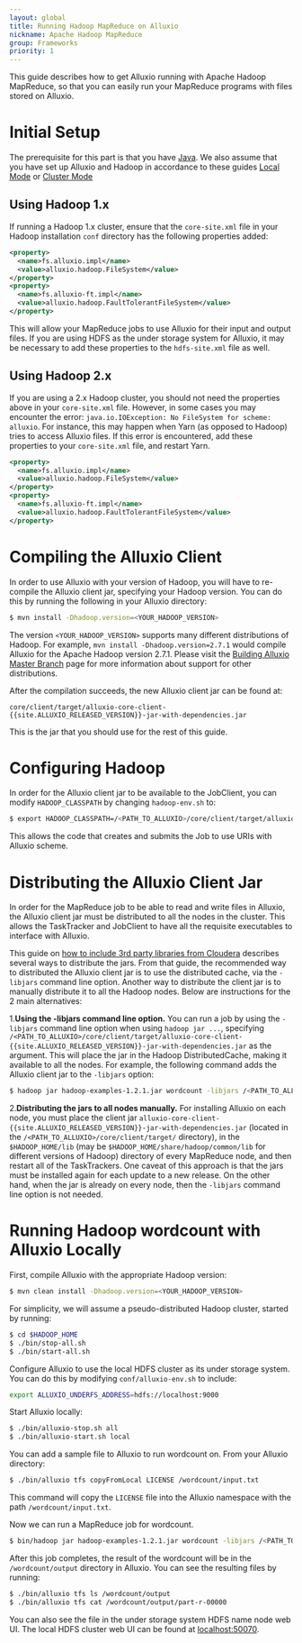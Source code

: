 ```yaml
---
layout: global
title: Running Hadoop MapReduce on Alluxio
nickname: Apache Hadoop MapReduce
group: Frameworks
priority: 1
---
```


This guide describes how to get Alluxio running with Apache Hadoop MapReduce, so that you can easily
run your MapReduce programs with files stored on Alluxio.

# Initial Setup

The prerequisite for this part is that you have [Java](Java-Setup.html). We also assume that you have 
set up Alluxio and Hadoop in accordance to these guides [Local Mode](Running-Alluxio-Locally.html) or
[Cluster Mode](Running-Alluxio-on-a-Cluster.html)

## Using Hadoop 1.x

If running a Hadoop 1.x cluster, ensure that the `core-site.xml` file in your Hadoop installation
`conf` directory has the following properties added:

```xml
<property>
  <name>fs.alluxio.impl</name>
  <value>alluxio.hadoop.FileSystem</value>
</property>
<property>
  <name>fs.alluxio-ft.impl</name>
  <value>alluxio.hadoop.FaultTolerantFileSystem</value>
</property>
```

This will allow your MapReduce jobs to use Alluxio for their input and output files. If you are
using HDFS as the under storage system for Alluxio, it may be necessary to add these properties to
the `hdfs-site.xml` file as well.

## Using Hadoop 2.x

If you are using a 2.x Hadoop cluster, you should not need the properties above in your
`core-site.xml` file. However, in some cases you may encounter the error:
`java.io.IOException: No FileSystem for scheme: alluxio`. For instance, this may happen when Yarn 
(as opposed to Hadoop) tries to access Alluxio files. If this error is encountered, add these 
properties to your `core-site.xml` file, and restart Yarn.

```xml
<property>
  <name>fs.alluxio.impl</name>
  <value>alluxio.hadoop.FileSystem</value>
</property>
<property>
  <name>fs.alluxio-ft.impl</name>
  <value>alluxio.hadoop.FaultTolerantFileSystem</value>
</property>
```

# Compiling the Alluxio Client

In order to use Alluxio with your version of Hadoop, you will have to re-compile the Alluxio client
jar, specifying your Hadoop version. You can do this by running the following in your Alluxio
directory:

```bash
$ mvn install -Dhadoop.version=<YOUR_HADOOP_VERSION>
```

The version `<YOUR_HADOOP_VERSION>` supports many different distributions of Hadoop. For example,
`mvn install -Dhadoop.version=2.7.1` would compile Alluxio for the Apache Hadoop version 2.7.1.
Please visit the
[Building Alluxio Master Branch](Building-Alluxio-Master-Branch.html#distro-support) page for more
information about support for other distributions.

After the compilation succeeds, the new Alluxio client jar can be found at:

    core/client/target/alluxio-core-client-{{site.ALLUXIO_RELEASED_VERSION}}-jar-with-dependencies.jar

This is the jar that you should use for the rest of this guide.

# Configuring Hadoop

In order for the Alluxio client jar to be available to the JobClient, you can modify
`HADOOP_CLASSPATH` by changing `hadoop-env.sh` to:

```bash
$ export HADOOP_CLASSPATH=/<PATH_TO_ALLUXIO>/core/client/target/alluxio-core-client-{{site.ALLUXIO_RELEASED_VERSION}}-jar-with-dependencies.jar
```

This allows the code that creates and submits the Job to use URIs with Alluxio scheme.

# Distributing the Alluxio Client Jar

In order for the MapReduce job to be able to read and write files in Alluxio, the Alluxio client jar
must be distributed to all the nodes in the cluster. This allows the TaskTracker and JobClient to
have all the requisite executables to interface with Alluxio.

This guide on
[how to include 3rd party libraries from Cloudera](http://blog.cloudera.com/blog/2011/01/how-to-include-third-party-libraries-in-your-map-reduce-job/)
describes several ways to distribute the jars. From that guide, the recommended way to distributed
the Alluxio client jar is to use the distributed cache, via the `-libjars` command line option.
Another way to distribute the client jar is to manually distribute it to all the Hadoop nodes.
Below are instructions for the 2 main alternatives:

1.**Using the -libjars command line option.**
You can run a job by using the `-libjars` command line option when using `hadoop jar ...`, 
specifying
`/<PATH_TO_ALLUXIO>/core/client/target/alluxio-core-client-{{site.ALLUXIO_RELEASED_VERSION}}-jar-with-dependencies.jar`
as the argument. This will place the jar in the Hadoop DistributedCache, making it available to all
the nodes. For example, the following command adds the Alluxio client jar to the `-libjars` option:

```bash
$ hadoop jar hadoop-examples-1.2.1.jar wordcount -libjars /<PATH_TO_ALLUXIO>/core/client/target/alluxio-core-client-{{site.ALLUXIO_RELEASED_VERSION}}-jar-with-dependencies.jar <INPUT FILES> <OUTPUT DIRECTORY>`
```

2.**Distributing the jars to all nodes manually.**
For installing Alluxio on each node, you must place the client jar
`alluxio-core-client-{{site.ALLUXIO_RELEASED_VERSION}}-jar-with-dependencies.jar`
(located in the `/<PATH_TO_ALLUXIO>/core/client/target/` directory), in the `$HADOOP_HOME/lib`
(may be `$HADOOP_HOME/share/hadoop/common/lib` for different versions of Hadoop) directory of every
MapReduce node, and then restart all of the TaskTrackers. One caveat of this approach is that the
jars must be installed again for each update to a new release. On the other hand, when the jar is 
already on every node, then the `-libjars` command line option is not needed.

# Running Hadoop wordcount with Alluxio Locally

First, compile Alluxio with the appropriate Hadoop version:

```bash
$ mvn clean install -Dhadoop.version=<YOUR_HADOOP_VERSION>
```

For simplicity, we will assume a pseudo-distributed Hadoop cluster, started by running:

```bash
$ cd $HADOOP_HOME
$ ./bin/stop-all.sh
$ ./bin/start-all.sh
```

Configure Alluxio to use the local HDFS cluster as its under storage system. You can do this by
modifying `conf/alluxio-env.sh` to include:

```bash
export ALLUXIO_UNDERFS_ADDRESS=hdfs://localhost:9000
```

Start Alluxio locally:

```bash
$ ./bin/alluxio-stop.sh all
$ ./bin/alluxio-start.sh local
```

You can add a sample file to Alluxio to run wordcount on. From your Alluxio directory:

```bash
$ ./bin/alluxio tfs copyFromLocal LICENSE /wordcount/input.txt
```

This command will copy the `LICENSE` file into the Alluxio namespace with the path
`/wordcount/input.txt`.

Now we can run a MapReduce job for wordcount.

```bash
$ bin/hadoop jar hadoop-examples-1.2.1.jar wordcount -libjars /<PATH_TO_ALLUXIO>/core/client/target/alluxio-core-client-{{site.ALLUXIO_RELEASED_VERSION}}-jar-with-dependencies.jar -Dalluxio.user.file.understoragetype.default=SYNC_PERSIST alluxio://localhost:19998/wordcount/input.txt alluxio://localhost:19998/wordcount/output
```

After this job completes, the result of the wordcount will be in the `/wordcount/output` directory
in Alluxio. You can see the resulting files by running:

```bash
$ ./bin/alluxio tfs ls /wordcount/output
$ ./bin/alluxio tfs cat /wordcount/output/part-r-00000
```

You can also see the file in the under storage system HDFS name node web UI. The local HDFS cluster
web UI can be found at [localhost:50070](http://localhost:50070/).

